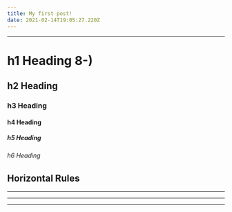 ```yaml
---
title: My first post!
date: 2021-02-14T19:05:27.220Z
---
```


---

# h1 Heading 8-)

## h2 Heading

### h3 Heading

#### h4 Heading

##### h5 Heading

###### h6 Heading

## Horizontal Rules

---

---

---
